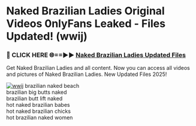 # Naked Brazilian Ladies Original Videos 0nlyFans Leaked - Files Updated! (wwij)

<h3>🔴 CLICK HERE 🌐==►► <a href="https://tinyurl.com/yckcrads" rel="nofollow">Naked Brazilian Ladies Updated Files</a></h3>

Get Naked Brazilian Ladies and all content. Now you can access all videos and pictures of Naked Brazilian Ladies. New Updated Files 2025!

[![wwij](https://i.imgur.com/hpKpOFt.gif)](https://tinyurl.com/yckcrads)
brazilian naked beach<br>
brazilian big butts naked<br>
brazilian butt lift naked<br>
hot naked brazilian babes<br>
hot naked brazilian chicks<br>
hot brazilian naked women